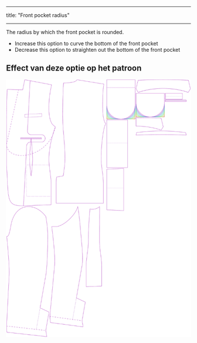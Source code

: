 - - -
title: "Front pocket radius"
- - -

The radius by which the front pocket is rounded.

- Increase this option to curve the bottom of the front pocket
- Decrease this option to straighten out the bottom of the front pocket

## Effect van deze optie op het patroon

![This image shows the effect of this option by superimposing several variants that have a different value for this option](jaeger_frontpocketradius_sample.svg "Effect of this option on the pattern")

